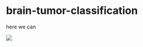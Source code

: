 # brain-tumor-classification

here we can 

![](files/Screenshot_20210121-003504_Samsung\ApexService.jpg)  

